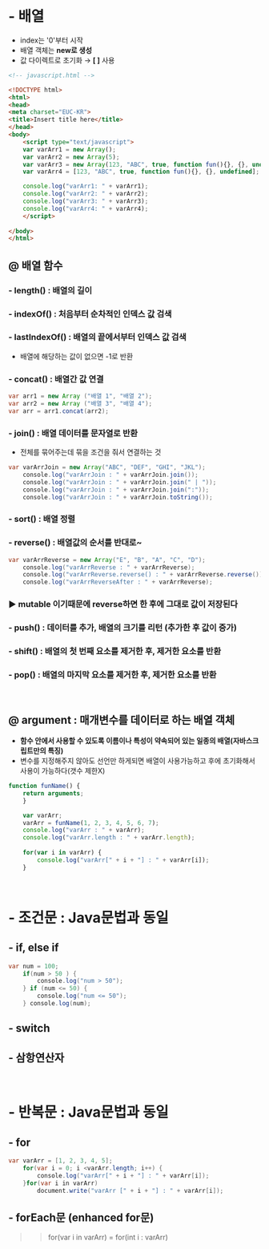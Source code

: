 # - 배열 
- index는 '0'부터 시작 
- 배열 객체는 **new로 생성**
- 값 다이렉트로 초기화 → **[ ]** 사용 
```html 
<!-- javascript.html -->

<!DOCTYPE html>
<html>
<head>
<meta charset="EUC-KR">
<title>Insert title here</title>
</head>
<body>
	<script type="text/javascript">  
	var varArr1 = new Array();
	var varArr2 = new Array(5);
	var varArr3 = new Array(123, "ABC", true, function fun(){}, {}, undefined); // 데이터타입을 다 맞추지 않아도 가능
	var varArr4 = [123, "ABC", true, function fun(){}, {}, undefined];

	console.log("varArr1: " + varArr1);
	console.log("varArr2: " + varArr2);
	console.log("varArr3: " + varArr3);
	console.log("varArr4: " + varArr4);
	</script>
	
</body>
</html>
```
## @ 배열 함수

### - length() : 배열의 길이
### - indexOf() : 처음부터 순차적인 인덱스 값 검색 

### - lastIndexOf() : 배열의 끝에서부터 인덱스 값 검색 
- 배열에 해당하는 값이 없으면 -1로 반환 

### - concat() : 배열간 값 연결
```java script
var arr1 = new Array ("배열 1", "배열 2");
var arr2 = new Array ("배열 3", "배열 4");
var arr = arr1.concat(arr2);
```

### - join() : 배열 데이터를 문자열로 반환 
- 전체를 묶어주는데 묶을 조건을 줘서 연결하는 것
```java script
var varArrJoin = new Array("ABC", "DEF", "GHI", "JKL");
	console.log("varArrJoin : " + varArrJoin.join());
	console.log("varArrJoin : " + varArrJoin.join(" | "));
	console.log("varArrJoin : " + varArrJoin.join(":"));
	console.log("varArrJoin : " + varArrJoin.toString());
```

### - sort() : 배열 정렬

### - reverse() : 배열값의 순서를 반대로~
```java script 
var varArrReverse = new Array("E", "B", "A", "C", "D");
	console.log("varArrReverse : " + varArrReverse);
	console.log("varArrReverse.reverse() : " + varArrReverse.reverse());
	console.log("varArrReverseAfter : " + varArrReverse);
```
### **▶ mutable 이기때문에 reverse하면 한 후에 그대로 값이 저장된다**

### - push() : 데이터를 추가, 배열의 크기를 리턴 (추가한 후 값이 증가)

### - shift() : 배열의 첫 번째 요소를 제거한 후, 제거한 요소를 반환

### - pop() : 배열의 마지막 요소를 제거한 후, 제거한 요소를 반환
<br>

## @ argument : 매개변수를 데이터로 하는 배열 객체 
- **함수 안에서 사용할 수 있도록 이름이나 특성이 약속되어 있는 일종의 배열(자바스크립트만의 특징)**
- 변수를 지정해주지 않아도 선언만 하게되면 배열이 사용가능하고 후에 초기화해서 사용이 가능하다(갯수 제한X)
```javascript
function funName() {
	return arguments;
	}

	var varArr;
	varArr = funName(1, 2, 3, 4, 5, 6, 7);
	console.log("varArr : " + varArr);
	console.log("varArr.length : " + varArr.length);
		
	for(var i in varArr) {
		console.log("varArr[" + i + "] : " + varArr[i]);
	}
```

<br>

# - 조건문 : Java문법과 동일 
## - if, else if
```java script
var num = 100;	
	if(num > 50 ) {
		console.log("num > 50");
	} if (num <= 50) {
		console.log("num <= 50");
	} console.log(num);
```

## - switch

## - 삼항연산자
<br>

# - 반복문 : Java문법과 동일
## - for
```java script 
var varArr = [1, 2, 3, 4, 5];
	for(var i = 0; i <varArr.length; i++) {
		console.log("varArr[" + i + "] : " + varArr[i]);
	}for(var i in varArr) 
		document.write("varArr [" + i + "] : " + varArr[i]);
```

## - forEach문 (enhanced for문)
>> for(var i in varArr) = for(int i : varArr)
